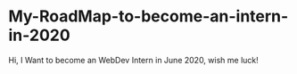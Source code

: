 # My-RoadMap-to-become-an-intern-in-2020
Hi, I Want to become an WebDev Intern in June 2020, wish me luck!
